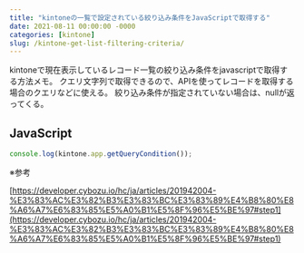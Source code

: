 ```yaml
---
title: "kintoneの一覧で設定されている絞り込み条件をJavaScriptで取得する"
date: 2021-08-11 00:00:00 -0000
categories: [kintone]
slug: /kintone-get-list-filtering-criteria/
---
```


kintoneで現在表示しているレコード一覧の絞り込み条件をjavascriptで取得する方法メモ。
クエリ文字列で取得できるので、APIを使ってレコードを取得する場合のクエリなどに使える。
絞り込み条件が指定されていない場合は、nullが返ってくる。

## JavaScript
```javascript
console.log(kintone.app.getQueryCondition());

```

※参考

[https://developer.cybozu.io/hc/ja/articles/201942004-%E3%83%AC%E3%82%B3%E3%83%BC%E3%83%89%E4%B8%80%E8%A6%A7%E6%83%85%E5%A0%B1%E5%8F%96%E5%BE%97#step1](https://developer.cybozu.io/hc/ja/articles/201942004-%E3%83%AC%E3%82%B3%E3%83%BC%E3%83%89%E4%B8%80%E8%A6%A7%E6%83%85%E5%A0%B1%E5%8F%96%E5%BE%97#step1)